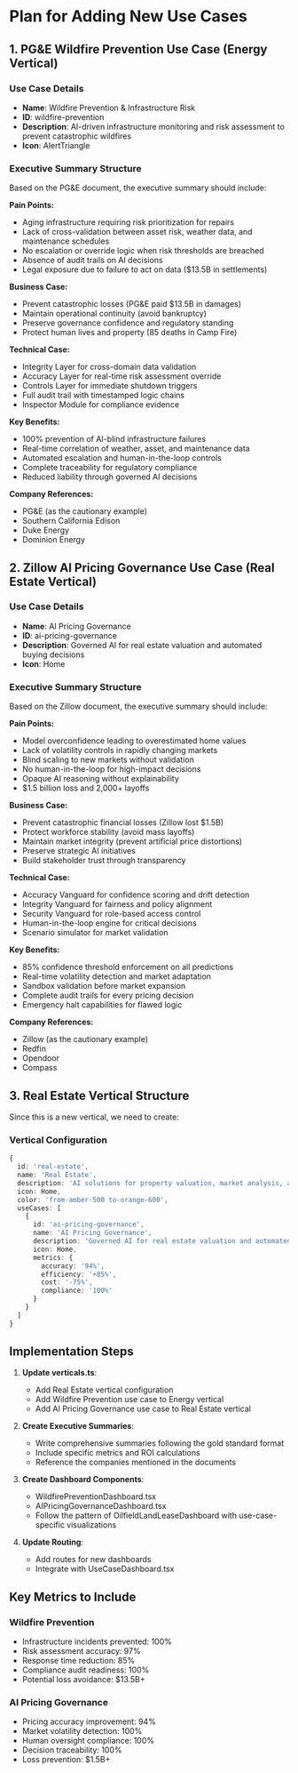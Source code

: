 # Plan for Adding New Use Cases

## 1. PG&E Wildfire Prevention Use Case (Energy Vertical)

### Use Case Details
- **Name**: Wildfire Prevention & Infrastructure Risk
- **ID**: wildfire-prevention
- **Description**: AI-driven infrastructure monitoring and risk assessment to prevent catastrophic wildfires
- **Icon**: AlertTriangle

### Executive Summary Structure
Based on the PG&E document, the executive summary should include:

**Pain Points:**
- Aging infrastructure requiring risk prioritization for repairs
- Lack of cross-validation between asset risk, weather data, and maintenance schedules
- No escalation or override logic when risk thresholds are breached
- Absence of audit trails on AI decisions
- Legal exposure due to failure to act on data ($13.5B in settlements)

**Business Case:**
- Prevent catastrophic losses (PG&E paid $13.5B in damages)
- Maintain operational continuity (avoid bankruptcy)
- Preserve governance confidence and regulatory standing
- Protect human lives and property (85 deaths in Camp Fire)

**Technical Case:**
- Integrity Layer for cross-domain data validation
- Accuracy Layer for real-time risk assessment override
- Controls Layer for immediate shutdown triggers
- Full audit trail with timestamped logic chains
- Inspector Module for compliance evidence

**Key Benefits:**
- 100% prevention of AI-blind infrastructure failures
- Real-time correlation of weather, asset, and maintenance data
- Automated escalation and human-in-the-loop controls
- Complete traceability for regulatory compliance
- Reduced liability through governed AI decisions

**Company References:**
- PG&E (as the cautionary example)
- Southern California Edison
- Duke Energy
- Dominion Energy

## 2. Zillow AI Pricing Governance Use Case (Real Estate Vertical)

### Use Case Details
- **Name**: AI Pricing Governance
- **ID**: ai-pricing-governance
- **Description**: Governed AI for real estate valuation and automated buying decisions
- **Icon**: Home

### Executive Summary Structure
Based on the Zillow document, the executive summary should include:

**Pain Points:**
- Model overconfidence leading to overestimated home values
- Lack of volatility controls in rapidly changing markets
- Blind scaling to new markets without validation
- No human-in-the-loop for high-impact decisions
- Opaque AI reasoning without explainability
- $1.5 billion loss and 2,000+ layoffs

**Business Case:**
- Prevent catastrophic financial losses (Zillow lost $1.5B)
- Protect workforce stability (avoid mass layoffs)
- Maintain market integrity (prevent artificial price distortions)
- Preserve strategic AI initiatives
- Build stakeholder trust through transparency

**Technical Case:**
- Accuracy Vanguard for confidence scoring and drift detection
- Integrity Vanguard for fairness and policy alignment
- Security Vanguard for role-based access control
- Human-in-the-loop engine for critical decisions
- Scenario simulator for market validation

**Key Benefits:**
- 85% confidence threshold enforcement on all predictions
- Real-time volatility detection and market adaptation
- Sandbox validation before market expansion
- Complete audit trails for every pricing decision
- Emergency halt capabilities for flawed logic

**Company References:**
- Zillow (as the cautionary example)
- Redfin
- Opendoor
- Compass

## 3. Real Estate Vertical Structure

Since this is a new vertical, we need to create:

### Vertical Configuration
```typescript
{
  id: 'real-estate',
  name: 'Real Estate',
  description: 'AI solutions for property valuation, market analysis, and transaction automation',
  icon: Home,
  color: 'from-amber-500 to-orange-600',
  useCases: [
    {
      id: 'ai-pricing-governance',
      name: 'AI Pricing Governance',
      description: 'Governed AI for real estate valuation and automated buying decisions',
      icon: Home,
      metrics: {
        accuracy: '94%',
        efficiency: '+85%',
        cost: '-75%',
        compliance: '100%'
      }
    }
  ]
}
```

## Implementation Steps

1. **Update verticals.ts**:
   - Add Real Estate vertical configuration
   - Add Wildfire Prevention use case to Energy vertical
   - Add AI Pricing Governance use case to Real Estate vertical

2. **Create Executive Summaries**:
   - Write comprehensive summaries following the gold standard format
   - Include specific metrics and ROI calculations
   - Reference the companies mentioned in the documents

3. **Create Dashboard Components**:
   - WildfirePreventionDashboard.tsx
   - AIPricingGovernanceDashboard.tsx
   - Follow the pattern of OilfieldLandLeaseDashboard with use-case-specific visualizations

4. **Update Routing**:
   - Add routes for new dashboards
   - Integrate with UseCaseDashboard.tsx

## Key Metrics to Include

### Wildfire Prevention
- Infrastructure incidents prevented: 100%
- Risk assessment accuracy: 97%
- Response time reduction: 85%
- Compliance audit readiness: 100%
- Potential loss avoidance: $13.5B+

### AI Pricing Governance
- Pricing accuracy improvement: 94%
- Market volatility detection: 100%
- Human oversight compliance: 100%
- Decision traceability: 100%
- Loss prevention: $1.5B+